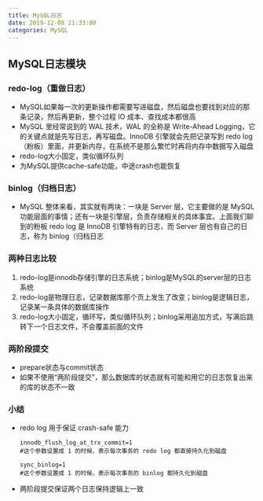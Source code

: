 ```yaml
---
title: MySQL日志
date: 2019-12-08 21:33:00
categories: MySQL
---
```


## MySQL日志模块

### redo-log（重做日志）
- MySQL如果每一次的更新操作都需要写进磁盘，然后磁盘也要找到对应的那条记录，然后再更新，整个过程 IO 成本、查找成本都很高
- MySQL 里经常说到的 WAL 技术，WAL 的全称是 Write-Ahead Logging，它的关键点就是先写日志，再写磁盘。InnoDB 引擎就会先把记录写到 redo log（粉板）里面，并更新内存，在系统不是那么繁忙时再将内存中数据写入磁盘
- redo-log大小固定，类似循环队列
- 为MySQL提供cache-safe功能，中途crash也能恢复

### binlog（归档日志）
- MySQL 整体来看，其实就有两块：一块是 Server 层，它主要做的是 MySQL 功能层面的事情；还有一块是引擎层，负责存储相关的具体事宜。上面我们聊到的粉板 redo log 是 InnoDB 引擎特有的日志，而 Server 层也有自己的日志，称为 binlog（归档日志

### 两种日志比较
1. redo-log是innodb存储引擎的日志系统；binlog是MySQL的server层的日志系统
2. redo-log是物理日志，记录数据库那个页上发生了改变；binlog是逻辑日志，记录某一条具体的数据库操作
3. redo-log大小固定，循环写，类似循环队列；binlog采用追加方式，写满后跳转下一个日志文件，不会覆盖前面的文件

### 两阶段提交
- prepare状态与commit状态
- 如果不使用“两阶段提交”，那么数据库的状态就有可能和用它的日志恢复出来的库的状态不一致

### 小结
- redo log 用于保证 crash-safe 能力
  ```
  innodb_flush_log_at_trx_commit=1
  #这个参数设置成 1 的时候，表示每次事务的 redo log 都直接持久化到磁盘

  sync_binlog=1
  #这个参数设置成 1 的时候，表示每次事务的 binlog 都持久化到磁盘
  ```
- 两阶段提交保证两个日志保持逻辑上一致
